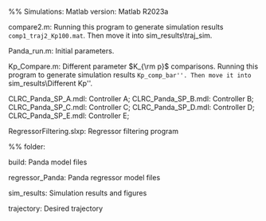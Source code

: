 %% Simulations:
Matlab version: Matlab R2023a

compare2.m:
Running this program to generate simulation results ``comp1_traj2_Kp100.mat``. Then move it into sim_results\traj_sim.

Panda_run.m:
Initial parameters.

Kp_Compare.m:
Different parameter $K_{\rm p}$ comparisons. Running this program to generate simulation results ``Kp_comp_bar''. Then move it into ``sim_results\Different Kp''.

CLRC_Panda_SP_A.mdl: Controller A;
CLRC_Panda_SP_B.mdl: Controller B;
CLRC_Panda_SP_C.mdl: Controller C;
CLRC_Panda_SP_D.mdl: Controller D;
CLRC_Panda_SP_E.mdl: Controller E;

RegressorFiltering.slxp: Regressor filtering program

%% folder:

build:
Panda model files

regressor_Panda:
Panda regressor model files

sim_results:
Simulation results and figures

trajectory:
Desired trajectory

